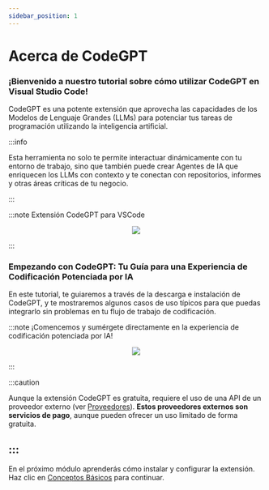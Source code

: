 ```yaml
---
sidebar_position: 1
---
```


# Acerca de CodeGPT

### ¡Bienvenido a nuestro tutorial sobre cómo utilizar CodeGPT en Visual Studio Code!

CodeGPT es una potente extensión que aprovecha las capacidades de los Modelos de Lenguaje Grandes (LLMs) para potenciar tus tareas de programación utilizando la inteligencia artificial.

:::info

Esta herramienta no solo te permite interactuar dinámicamente con tu entorno de trabajo, sino que también puede crear Agentes de IA que enriquecen los LLMs con contexto y te conectan con repositorios, informes y otras áreas críticas de tu negocio.

:::

:::note Extensión CodeGPT para VSCode
<p align="center">
    <img src="https://github.com/davila7/code-gpt-docs/assets/6216945/8cbbef10-5767-437f-abbc-3000237f8d90" />
</p>
:::

### Empezando con CodeGPT: Tu Guía para una Experiencia de Codificación Potenciada por IA

En este tutorial, te guiaremos a través de la descarga e instalación de CodeGPT, y te mostraremos algunos casos de uso típicos para que puedas integrarlo sin problemas en tu flujo de trabajo de codificación.

:::note ¡Comencemos y sumérgete directamente en la experiencia de codificación potenciada por IA!
<p align="center">
    <img src="https://github.com/davila7/code-gpt-docs/assets/6216945/a7f7acc0-4e85-4e88-9370-a2d2f1163a1d" />
</p>
:::

:::caution

Aunque la extensión CodeGPT es gratuita, requiere el uso de una API de un proveedor externo (ver [Proveedores](/docs/category/ai-providers)). **Estos proveedores externos son servicios de pago**, aunque pueden ofrecer un uso limitado de forma gratuita.

:::
---
En el próximo módulo aprenderás cómo instalar y configurar la extensión. Haz clic en [Conceptos Básicos](/docs/category/basics) para continuar.
